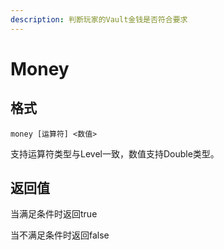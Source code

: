 ```yaml
---
description: 判断玩家的Vault金钱是否符合要求
---
```


# Money

## 格式

```
money [运算符] <数值>
```

支持运算符类型与Level一致，数值支持Double类型。

## 返回值

当满足条件时返回true

当不满足条件时返回false
